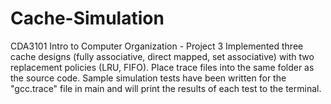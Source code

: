# Cache-Simulation
CDA3101 Intro to Computer Organization - Project 3
Implemented three cache designs (fully associative, direct mapped, set associative) with two replacement policies (LRU, FIFO).
Place trace files into the same folder as the source code.
Sample simulation tests have been written for the "gcc.trace" file in main and will print the results of each test to the terminal.
